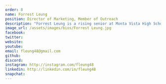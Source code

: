 ```yaml
---
order: 8
name: Forrest Leung
position: Director of Marketing, Member of Outreach
description: "Forrest Leung is a rising senior at Monta Vista High School in California, with interests in computational finance and digital engineering. At HAX, he is the Co-Director of Marketing, where he manages partnerships with organizations, along with overseeing social media campaigns. Outside of HAX, he is heavily involved with the Bay Area CS community, running events like MatadorHacks, OmniHacks, FrontierHacks, and GenHacks, as well as serving as the Regional Manager for CodeDay Bay Area. In his free time, he enjoys hanging out with friends, playing golf, and listening to EDM."
image_url: /assets/images/bios/Forrest Leung.jpg
facebook: 
twitter: 
website: 
youtube: 
email: fleung48@gmail.com
github: 
discord: 
instagram: http://instagram.com/fleung48
linkedin: http://linkedin.com/in/fleung48
snapchat: 
---
```

